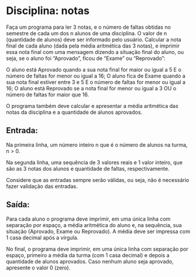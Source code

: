 # Disciplina: notas

Faça um programa para ler 3 notas, e o número de faltas obtidas no semestre de cada um dos n alunos de uma disciplina. O valor de n (quantidade de alunos) deve ser informado pelo usuário. Calcular a nota final de cada aluno (dada pela média aritmética das 3 notas), e imprimir essa nota final com uma mensagem dizendo a situação final do aluno, ou seja, se o aluno foi “Aprovado”, ficou de “Exame” ou “Reprovado”:

O aluno está Aprovado quando a sua nota final for maior ou igual a 5 E o número de faltas for menor ou igual a 16;
O aluno fica de Exame quando a sua nota final estiver entre 3 e 5 E o número de faltas for menor ou igual a 16;
O aluno está Reprovado se a nota final for menor ou igual a 3 OU o número de faltas for maior que 16.

O programa também deve calcular e apresentar a média aritmética das notas da disciplina e a quantidade de alunos aprovados.

## Entrada:

Na primeira linha, um número inteiro n que é o número de alunos na turma, n > 0.

Na segunda linha, uma sequência de 3 valores reais e 1 valor inteiro, que são as 3 notas dos alunos e quantidade de faltas, respectivamente.

Considere que as entradas sempre serão válidas, ou seja, não é necessário fazer validação das entradas.

## Saída:

Para cada aluno o programa deve imprimir, em uma única linha com separação por espaço, a média aritmética do aluno e, na sequência, sua situação (Aprovado, Exame ou Reprovado). A média deve ser impressa com 1 casa decimal após a vírgula.

No final, o programa deve imprimir, em uma única linha com separação por espaço, primeiro a média da turma (com 1 casa decimal) e depois a quantidade de alunos aprovados. Caso nenhum aluno seja aprovado, apresente o valor 0 (zero).
